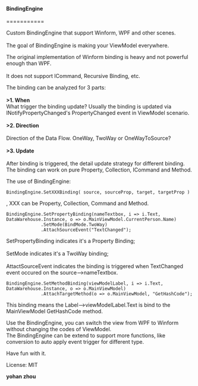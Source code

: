 <strong>BindingEngine</strong></br>  
===========    </br>

Custom BindingEngine that support Winform, WPF and other scenes. </br>  
The goal of BindingEngine is making your ViewModel everywhere.  </br> 

The original implementation of Winform binding is heavy and not powerful enough than WPF.</br>   
It does not support ICommand, Recursive Binding, etc. </br>  

The binding can be analyzed for 3 parts:</br>  
<strong>>1. When</strong>    
   What trigger the binding update? Usually the binding is updated via INotifyPropertyChanged's PropertyChanged event in ViewModel scenario.</br>   
<strong>>2. Direction</strong></br>    
   Direction of the Data Flow. OneWay, TwoWay or OneWayToSource?</br>   
<strong>>3. Update</strong></br>    
   After binding is triggered, the detail update strategy for different binding.</br>
   The binding can work on pure Property, Collection, ICommand and Method.</br>

The use of BindingEngine:</br>    
<pre><code>BindingEngine.SetXXXBinding( source, sourceProp, target, targetProp )</code></pre>, XXX can be Property, Collection, Command and Method.

<pre><code>BindingEngine.SetPropertyBinding(nameTextbox, i => i.Text, DataWarehouse.Instance, o => o.MainViewModel.CurrentPerson.Name)    
             .SetMode(BindMode.TwoWay)    
             .AttachSourceEvent("TextChanged");</code></pre>
SetPropertyBinding indicates it's a Property Binding;</br>      
SetMode indicates it's a TwoWay binding;</br>    
AttactSourceEvent indicates the binding is triggered when TextChanged event occured on the source-->nameTextbox. </br>   
<pre><code>BindingEngine.SetMethodBinding(viewModelLabel, i => i.Text, DataWarehouse.Instance, o => o.MainViewModel)    
             .AttachTargetMethod<DataWarehouse>(o => o.MainViewModel, "GetHashCode");</code></pre>    
This binding means the Label-->viewModelLabel.Text is bind to the MainViewModel GetHashCode method.</br>  

Use the BindingEngine, you can switch the view from WPF to Winform without changing the codes of ViewModel.     
The BindingEngine can be extend to support more functions, like conversion to auto apply event trigger for different type.

Have fun with it. </br>

License: MIT

<strong>yohan zhou</strong>   
